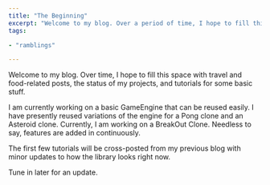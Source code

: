 ```yaml
---
title: "The Beginning"
excerpt: "Welcome to my blog. Over a period of time, I hope to fill this space with travel and food-related posts, the status of my projects and tutorials"
tags:

- "ramblings"

---
```


Welcome to my blog. Over time, I hope to fill this space with travel and food-related posts, the status of my projects, and tutorials for some basic stuff.

I am currently working on a basic GameEngine that can be reused easily. I have presently reused variations of the engine for a Pong clone and an Asteroid clone. Currently, I am working on a BreakOut Clone. Needless to say, features are added in continuously.

The first few tutorials will be cross-posted from my previous blog with minor updates to how the library looks right now.

Tune in later for an update.

